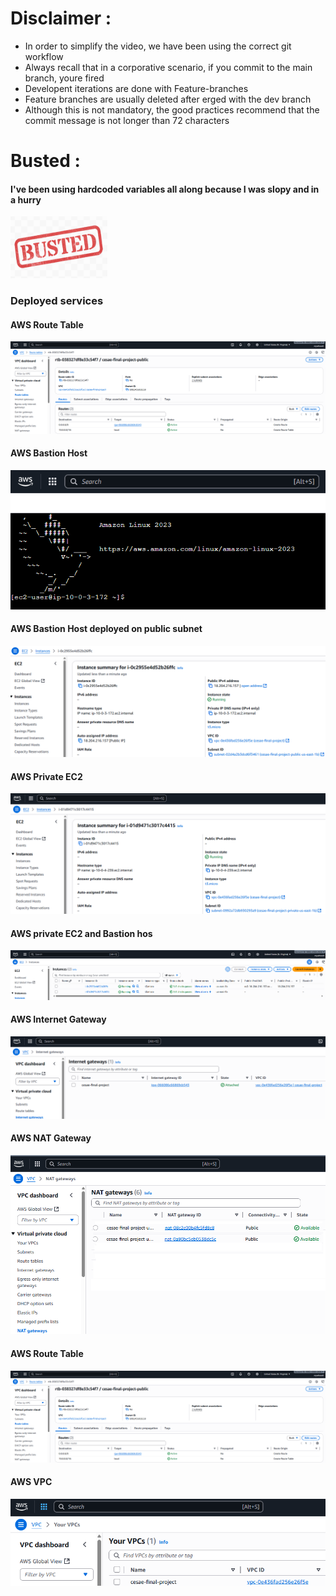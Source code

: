 # Disclaimer :

- In order to simplify the video, we have been using the correct git workflow
- Always recall that in a corporative scenario, if you commit to the main branch, youre fired
- Developent iterations are done with Feature-branches
- Feature branches are usually deleted after erged with the dev branch
- Although this is not mandatory, the good practices recommend that the commit message is not
  longer than 72 characters

# Busted :
#### I've been using hardcoded variables all along because I was slopy and in a hurry
![Busted](https://github.com/code-klaudia-prog/terraform_repo/blob/main/Screenshots/busted.png)

### Deployed services

#### AWS Route Table
![AWS Route Table](https://github.com/code-klaudia-prog/terraform_repo/blob/main/Screenshots/AWS%20Route%20Table.png)

#### AWS Bastion Host
![AWS Bastion Host](https://github.com/code-klaudia-prog/terraform_repo/blob/main/Screenshots/Acesso%20ao%20Bastiao.png)

#### AWS Bastion Host deployed on public subnet
![AWS Bastion Host deployed on public subnet](https://github.com/code-klaudia-prog/terraform_repo/blob/main/Screenshots/Bastion%20Host%20na%20Subnet%20Publica.png)

#### AWS Private EC2
![AWS Private EC2](https://github.com/code-klaudia-prog/terraform_repo/blob/main/Screenshots/EC2%20na%20Subrede%20Privada.png)

#### AWS private EC2 and Bastion hos
![AWS private EC2 and Bastion host](https://github.com/code-klaudia-prog/terraform_repo/blob/main/Screenshots/Instancia%20EC2%20Privada%20e%20Bastion%20Host.png)

#### AWS Internet Gateway
![AWS Internet Gateway](https://github.com/code-klaudia-prog/terraform_repo/blob/main/Screenshots/Internet%20Gateway.png)

#### AWS NAT Gateway
![AWS NAT Gateway](https://github.com/code-klaudia-prog/terraform_repo/blob/main/Screenshots/NAT%20Gateways.png)

#### AWS Route Table
![AWS Route Table](https://github.com/code-klaudia-prog/terraform_repo/blob/main/Screenshots/AWS%20Route%20Table.png)

#### AWS VPC
![AWS VPC](https://github.com/code-klaudia-prog/terraform_repo/blob/main/Screenshots/VPC.png)

